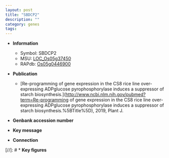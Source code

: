 ```yaml
---
layout: post
title: "SBDCP2"
description: ""
category: genes
tags: 
---
```


* **Information**  
    + Symbol: SBDCP2  
    + MSU: [LOC_Os05g37450](http://rice.uga.edu/cgi-bin/ORF_infopage.cgi?orf=LOC_Os05g37450)  
    + RAPdb: [Os05g0446900](https://rapdb.dna.affrc.go.jp/locus/?name=Os05g0446900)  

* **Publication**  
    + [Re-programming of gene expression in the CS8 rice line over-expressing ADPglucose pyrophosphorylase induces a suppressor of starch biosynthesis.](http://www.ncbi.nlm.nih.gov/pubmed?term=Re-programming of gene expression in the CS8 rice line over-expressing ADPglucose pyrophosphorylase induces a suppressor of starch biosynthesis.%5BTitle%5D), 2019, Plant J.

* **Genbank accession number**  

* **Key message**  

* **Connection**  

[//]: # * **Key figures**  



